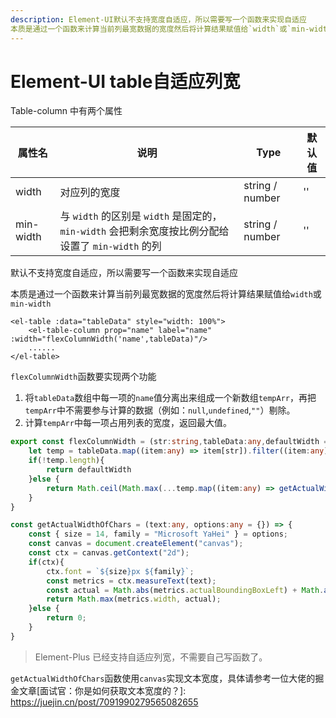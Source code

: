 ```yaml
---
description: Element-UI默认不支持宽度自适应，所以需要写一个函数来实现自适应
本质是通过一个函数来计算当前列最宽数据的宽度然后将计算结果赋值给`width`或`min-width`
---
```

# Element-UI table自适应列宽

Table-column 中有两个属性

| 属性名    | 说明                                                         | Type            | 默认值 |
| --------- | ------------------------------------------------------------ | --------------- | ------ |
| width     | 对应列的宽度                                                 | string / number | ''     |
| min-width | 与 `width` 的区别是 `width` 是固定的，`min-width` 会把剩余宽度按比例分配给设置了 `min-width` 的列 | string / number | ''     |

默认不支持宽度自适应，所以需要写一个函数来实现自适应

本质是通过一个函数来计算当前列最宽数据的宽度然后将计算结果赋值给`width`或`min-width`

```vue
<el-table :data="tableData" style="width: 100%">
    <el-table-column prop="name" label="name" :width="flexColumnWidth('name',tableData)"/>
    ......
</el-table>
```

`flexColumnWidth`函数要实现两个功能

1. 将`tableData`数组中每一项的`name`值分离出来组成一个新数组`tempArr`，再把`tempArr`中不需要参与计算的数据（例如：`null`,`undefined`,`""`）剔除。
2. 计算`tempArr`中每一项占用列表的宽度，返回最大值。

```typescript
export const flexColumnWidth = (str:string,tableData:any,defaultWidth = 200) => {
    let temp = tableData.map((item:any) => item[str]).filter((item:any) => !["",undefined,null,NaN].includes(item))
    if(!temp.length){
        return defaultWidth
    }else {
        return Math.ceil(Math.max(...temp.map((item:any) => getActualWidthOfChars(item)))) + 24
    }
}

const getActualWidthOfChars = (text:any, options:any = {}) => {
    const { size = 14, family = "Microsoft YaHei" } = options;
    const canvas = document.createElement("canvas");
    const ctx = canvas.getContext("2d");
    if(ctx){
        ctx.font = `${size}px ${family}`;
        const metrics = ctx.measureText(text);
        const actual = Math.abs(metrics.actualBoundingBoxLeft) + Math.abs(metrics.actualBoundingBoxRight);
        return Math.max(metrics.width, actual);
    }else {
        return 0;
    }
}
```

> Element-Plus 已经支持自适应列宽，不需要自己写函数了。

`getActualWidthOfChars`函数使用`canvas`实现文本宽度，具体请参考一位大佬的掘金文章[面试官：你是如何获取文本宽度的？]: https://juejin.cn/post/7091990279565082655

